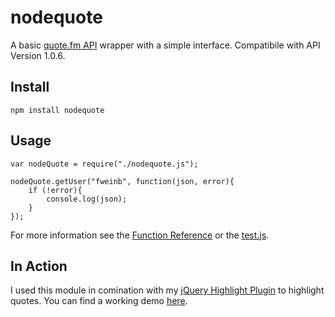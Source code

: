 nodequote
=========

A basic [quote.fm API](http://quote.fm/labs "quote.fm API") wrapper with a simple interface. Compatibile with API Version 1.0.6.

## Install ##
```
npm install nodequote
```

## Usage ##
```
var nodeQuote = require("./nodequote.js");

nodeQuote.getUser("fweinb", function(json, error){
	if (!error){
		console.log(json);
	}
});
```
For more information see the [Function Reference](https://github.com/FWeinb/nodequote/wiki/Function-Reference) or the [test.js](https://github.com/FWeinb/nodequote/blob/master/test.js).

## In Action ##

I used this module in comination with my [jQuery Highlight Plugin](https://github.com/FWeinb/jqueryhighlight/) to highlight quotes. You can find a working demo [here](http://quotefm.cloudno.de).
